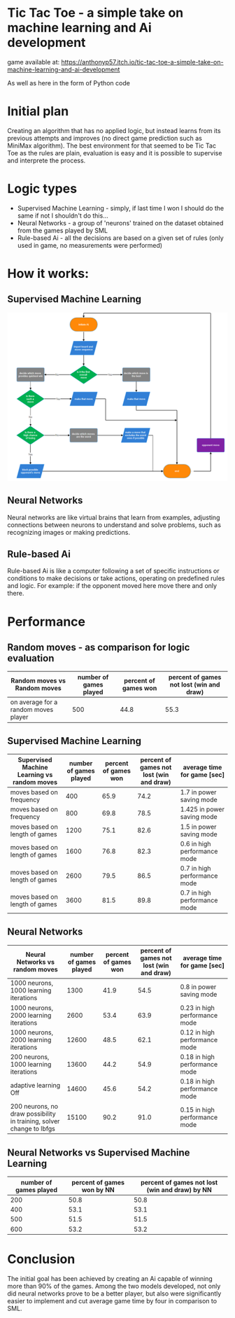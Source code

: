 # Tic Tac Toe - a simple take on machine learning and Ai development

game available at:
https://anthonyp57.itch.io/tic-tac-toe-a-simple-take-on-machine-learning-and-ai-development

As well as here in the form of Python code

# Initial plan
Creating an algorithm that has no applied logic, but instead learns from its previous attempts and improves (no direct game prediction such as MiniMax algorithm).
The best environment for that seemed to be Tic Tac Toe as the rules are plain, evaluation is easy and it is possible to supervise and interprete the process.

# Logic types
- Supervised Machine Learning - simply, if last time I won I should do the same if not I shouldn't do this...
- Neural Networks - a group of 'neurons' trained on the dataset obtained from the games played by SML
- Rule-based Ai - all the decisions are based on a given set of rules (only used in game, no measurements were performed)

# How it works:

## Supervised Machine Learning

  <img src="https://github.com/AnthonyP57/Tic-Tac-Toe---a-simple-take-on-machine-learning-and-Ai-development/blob/main/photos/sml.png">

## Neural Networks

  Neural networks are like virtual brains that learn from examples, adjusting connections between neurons to understand and solve problems, such as recognizing images or making predictions.

## Rule-based Ai

  Rule-based Ai is like a computer following a set of specific instructions or conditions to make decisions or take actions, operating on predefined rules and logic. For example: if the opponent moved here move there and only there.

# Performance

## Random moves - as comparison for logic evaluation
| Random moves vs Random moves | number of games played | percent of games won | percent of games not lost (win and draw) |
| --- | --- | --- | --- |
| on average for a random moves player | 500 | 44.8 | 55.3 |


## Supervised Machine Learning
| Supervised Machine Learning vs random moves | number of games played | percent of games won | percent of games not lost (win and draw) | average time for game [sec] |
| --- | --- | --- | --- | --- |
| moves based on frequency | 400 | 65.9 | 74.2 | 1.7 in power saving mode |
| moves based on frequency | 800 | 69.8 | 78.5 | 1.425 in power saving mode |
| moves based on length of games | 1200 | 75.1 | 82.6 | 1.5 in power saving mode |
| moves based on length of games | 1600 | 76.8 | 82.3 | 0.6 in high performance mode |
| moves based on length of games | 2600 | 79.5 | 86.5 | 0.7 in high performance mode |
| moves based on length of games | 3600 | 81.5 | 89.8 | 0.7 in high performance mode |


## Neural Networks
| Neural Networks vs random moves | number of games played | percent of games won | percent of games not lost (win and draw) | average time for game [sec] |
| --- | --- | --- | --- | --- |
| 1000 neurons, 1000 learning iterations | 1300 | 41.9 | 54.5 | 0.8 in power saving mode |
| 1000 neurons, 2000 learning iterations | 2600 | 53.4 | 63.9 | 0.23 in high performance mode |
| 1000 neurons, 2000 learning iterations | 12600 | 48.5 | 62.1 | 0.12 in high performance mode |
| 200 neurons, 1000 learning iterations | 13600 | 44.2 | 54.9 | 0.18 in high performance mode |
| adaptive learning Off | 14600 | 45.6 | 54.2 | 0.18 in high performance mode |
| 200 neurons, no draw possibility in training, solver change to lbfgs | 15100 | 90.2 | 91.0 | 0.15 in high performance mode |


## Neural Networks vs Supervised Machine Learning
| number of games played | percent of games won by NN | percent of games not lost (win and draw) by NN |
| --- | --- | --- |
| 200 | 50.8 | 50.8 |
| 400 | 53.1 | 53.1 |
| 500 | 51.5 | 51.5 |
| 600 | 53.2 | 53.2 |

# Conclusion
  The initial goal has been achieved by creating an Ai capable of winning more than 90% of the games. Among the two models developed, not only did neural networks prove to be a better player, but also were significantly easier to implement and cut average game time by four in comparison to SML.
